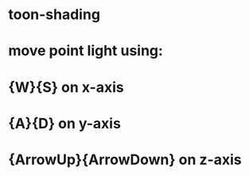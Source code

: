 # toon-shading
# move point light using:
#   {W}{S} on x-axis
#   {A}{D} on y-axis
#   {ArrowUp}{ArrowDown} on z-axis
